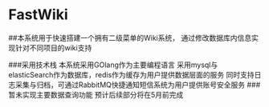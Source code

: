 # FastWiki

##本系统用于快速搭建一个拥有二级菜单的Wiki系统，
    通过修改数据库内信息实现针对不同项目的wiki支持

###采用技术栈
   本系统采用GOlang作为主要编程语言
   采用mysql与elasticSearch作为数据库，redis作为缓存为用户提供数据层面的服务
   同时支持日志采集与归档，可通过RabbitMQ快捷通知短信系统为用户提供账号安全服务
###暂未实现主要数据查询功能
   预计后续部分将在5月前完成
   
